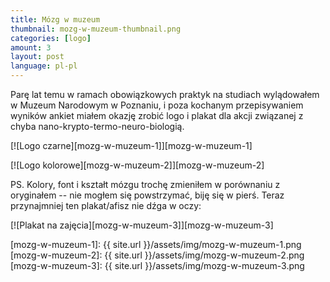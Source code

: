 ```yaml
---
title: Mózg w muzeum
thumbnail: mozg-w-muzeum-thumbnail.png
categories: [logo]
amount: 3
layout: post
language: pl-pl
---
```


Parę lat temu w ramach obowiązkowych praktyk na studiach wylądowałem w Muzeum Narodowym w Poznaniu, i poza kochanym przepisywaniem wyników ankiet miałem okazję zrobić logo i plakat dla akcji związanej z chyba nano-krypto-termo-neuro-biologią.

[![Logo czarne][mozg-w-muzeum-1]][mozg-w-muzeum-1]

[![Logo kolorowe][mozg-w-muzeum-2]][mozg-w-muzeum-2]

PS. Kolory, font i kształt mózgu trochę zmieniłem w porównaniu z oryginałem -- nie mogłem się powstrzymać, biję się w pierś. Teraz przynajmniej ten plakat/afisz nie dźga w oczy:

[![Plakat na zajęcia][mozg-w-muzeum-3]][mozg-w-muzeum-3]

[mozg-w-muzeum-1]: {{ site.url }}/assets/img/mozg-w-muzeum-1.png
[mozg-w-muzeum-2]: {{ site.url }}/assets/img/mozg-w-muzeum-2.png
[mozg-w-muzeum-3]: {{ site.url }}/assets/img/mozg-w-muzeum-3.png